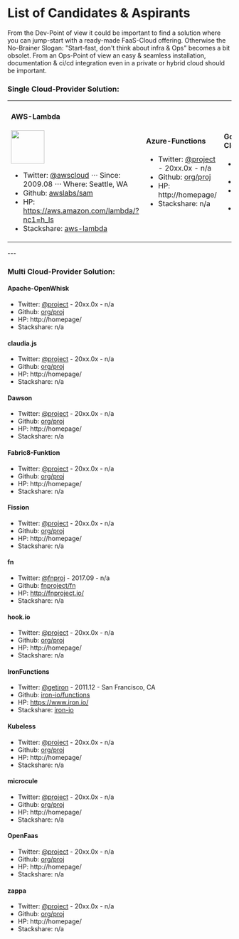 # List of Candidates & Aspirants

From the Dev-Point of view it could be important to find a solution where you can jump-start with a ready-made FaaS-Cloud offering. Otherwise the No-Brainer Slogan: "Start-fast, don't think about infra & Ops" becomes a bit obsolet. From an Ops-Point of view an easy & seamless installation, documentation & ci/cd integration even in a private or hybrid cloud should be important.

### Single Cloud-Provider Solution:

<table>
<tr><td>

#### AWS-Lambda

<img src="https://img.stackshare.io/service/1909/aws-lambda.png" width="75"/>

- Twitter: [@awscloud](https://twitter.com/awscloud)
⋅⋅⋅ Since: 2009.08
⋅⋅⋅ Where: Seattle, WA
- Github: [awslabs/sam](https://github.com/awslabs/serverless-application-model)
- HP: https://aws.amazon.com/lambda/?nc1=h_ls
- Stackshare: [aws-lambda](https://stackshare.io/aws-lambda)

</td><td>

#### Azure-Functions

- Twitter: [@project](https://twitter.com/project) - 20xx.0x - n/a
- Github: [org/proj](https://github.com/org/proj)
- HP: http://homepage/
- Stackshare: n/a

</td><td>

#### Google-CloudFunctions

- Twitter: [@project](https://twitter.com/project) - 20xx.0x - n/a
- Github: [org/proj](https://github.com/org/proj)
- HP: http://homepage/
- Stackshare: n/a

</td>
</tr></table>
---

### Multi Cloud-Provider Solution:

#### Apache-OpenWhisk

- Twitter: [@project](https://twitter.com/project) - 20xx.0x - n/a
- Github: [org/proj](https://github.com/org/proj)
- HP: http://homepage/
- Stackshare: n/a

#### claudia.js

- Twitter: [@project](https://twitter.com/project) - 20xx.0x - n/a
- Github: [org/proj](https://github.com/org/proj)
- HP: http://homepage/
- Stackshare: n/a

#### Dawson

- Twitter: [@project](https://twitter.com/project) - 20xx.0x - n/a
- Github: [org/proj](https://github.com/org/proj)
- HP: http://homepage/
- Stackshare: n/a

#### Fabric8-Funktion

- Twitter: [@project](https://twitter.com/project) - 20xx.0x - n/a
- Github: [org/proj](https://github.com/org/proj)
- HP: http://homepage/
- Stackshare: n/a

#### Fission

- Twitter: [@project](https://twitter.com/project) - 20xx.0x - n/a
- Github: [org/proj](https://github.com/org/proj)
- HP: http://homepage/
- Stackshare: n/a

#### fn

- Twitter: [@fnproj](https://twitter.com/fnproj) - 2017.09 - n/a
- Github: [fnproject/fn](https://github.com/fnproject/fn)
- HP: http://fnproject.io/
- Stackshare: n/a

#### hook.io

- Twitter: [@project](https://twitter.com/project) - 20xx.0x - n/a
- Github: [org/proj](https://github.com/org/proj)
- HP: http://homepage/
- Stackshare: n/a


#### IronFunctions

- Twitter: [@getiron](https://twitter.com/getiron) - 2011.12 - San Francisco, CA
- Github: [iron-io/functions](https://github.com/iron-io/functions)
- HP: https://www.iron.io/
- Stackshare: [iron-io](https://stackshare.io/iron-io)

#### Kubeless

- Twitter: [@project](https://twitter.com/project) - 20xx.0x - n/a
- Github: [org/proj](https://github.com/org/proj)
- HP: http://homepage/
- Stackshare: n/a

#### microcule

- Twitter: [@project](https://twitter.com/project) - 20xx.0x - n/a
- Github: [org/proj](https://github.com/org/proj)
- HP: http://homepage/
- Stackshare: n/a

#### OpenFaas

- Twitter: [@project](https://twitter.com/project) - 20xx.0x - n/a
- Github: [org/proj](https://github.com/org/proj)
- HP: http://homepage/
- Stackshare: n/a

#### zappa

- Twitter: [@project](https://twitter.com/project) - 20xx.0x - n/a
- Github: [org/proj](https://github.com/org/proj)
- HP: http://homepage/
- Stackshare: n/a
